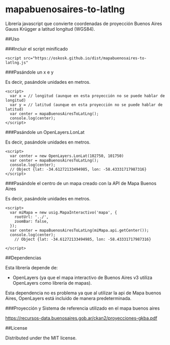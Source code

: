 mapabuenosaires-to-latlng
=========================

Librería javascript que convierte coordenadas de proyección Buenos Aires Gauss Krügger a latitud longitud (WGS84).

##Uso

###Incluir el script minificado

```
<script src="https://oskosk.github.io/dist/mapabuenosaires-to-latlng.js"
``` 

###Pasándole un x e y 

Es decir, pasándole unidades en metros.

```
<script>
  var x = // longitud (aunque en esta proyección no se puede hablar de longitud)
  var y = // latitud (aunque en esta proyección no se puede hablar de latitud)
  var center = mapaBuenosAiresToLatLng();
  console.log(center);
</script>
```

###Pasándole un OpenLayers.LonLat

Es decir, pasándole unidades en metros.

```
<script>
  var center = new OpenLayers.LonLat(102750, 101750)
  var center = mapaBuenosAiresToLatLng();
  console.log(center);
  // Object {lat: -34.61272133494985, lon: -58.43331717987316}
</script>
```

###Pasándole el centro de un mapa creado con la API de Mapa Buenos Aires

Es decir, pasándole unidades en metros.

```
<script>
  var miMapa = new usig.MapaInteractivo('mapa', {
    rootUrl: '../',
    zoomBar: false,
  });
  var center = mapaBuenosAiresToLatLng(miMapa.api.getCenter());
  console.log(center);
    // Object {lat: -34.61272133494985, lon: -58.43331717987316}

</script>
```

##Dependencias

Esta librería depende de:

* OpenLayers (ya que el mapa interactivo de Buenos Aires v3 utiliza OpenLayers como librería de mapas).

Esta dependencia no es problema ya que al utilizar la api de Mapa buenos Aires, OpenLayers está incluido de manera predeterminada.

###Proyección y Sistema de referencia utilizado en el mapa buenos aires

https://recursos-data.buenosaires.gob.ar/ckan2/proyecciones-gkba.pdf

##License

Distributed under the MIT license.